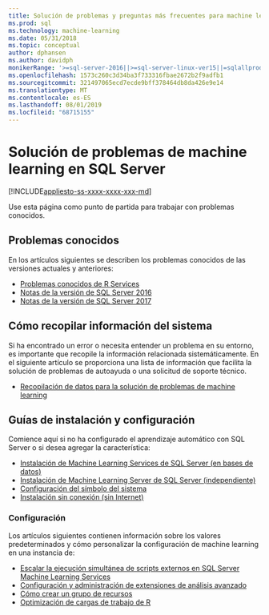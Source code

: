 ```yaml
---
title: Solución de problemas y preguntas más frecuentes para machine learning
ms.prod: sql
ms.technology: machine-learning
ms.date: 05/31/2018
ms.topic: conceptual
author: dphansen
ms.author: davidph
monikerRange: '>=sql-server-2016||>=sql-server-linux-ver15||=sqlallproducts-allversions'
ms.openlocfilehash: 1573c260c3d34ba3f733316fbae2672b2f9adfb1
ms.sourcegitcommit: 321497065ecd7ecde9bff378464db8da426e9e14
ms.translationtype: MT
ms.contentlocale: es-ES
ms.lasthandoff: 08/01/2019
ms.locfileid: "68715155"
---
```

# <a name="troubleshoot-machine-learning-in-sql-server"></a>Solución de problemas de machine learning en SQL Server
[!INCLUDE[appliesto-ss-xxxx-xxxx-xxx-md](../includes/appliesto-ss-xxxx-xxxx-xxx-md.md)]

Use esta página como punto de partida para trabajar con problemas conocidos.

## <a name="known-issues"></a>Problemas conocidos

En los artículos siguientes se describen los problemas conocidos de las versiones actuales y anteriores:

+ [Problemas conocidos de R Services](../advanced-analytics/known-issues-for-sql-server-machine-learning-services.md)
+ [Notas de la versión de SQL Server 2016](../sql-server/sql-server-2016-release-notes.md)
+ [Notas de la versión de SQL Server 2017](../sql-server/sql-server-2017-release-notes.md)

## <a name="how-to-gather-system-information"></a>Cómo recopilar información del sistema

Si ha encontrado un error o necesita entender un problema en su entorno, es importante que recopile la información relacionada sistemáticamente. En el siguiente artículo se proporciona una lista de información que facilita la solución de problemas de autoayuda o una solicitud de soporte técnico.

+ [Recopilación de datos para la solución de problemas de machine learning](data-collection-ml-troubleshooting-process.md)

## <a name="setup-and-configuration-guides"></a>Guías de instalación y configuración

Comience aquí si no ha configurado el aprendizaje automático con SQL Server o si desea agregar la característica:

+ [Instalación de Machine Learning Services de SQL Server (en bases de datos)](install/sql-machine-learning-services-windows-install.md)
+ [Instalación de Machine Learning Server de SQL Server (independiente)](install/sql-machine-learning-standalone-windows-install.md)
+ [Configuración del símbolo del sistema](install/sql-ml-component-commandline-install.md)
+ [Instalación sin conexión (sin Internet)](install/sql-ml-component-install-without-internet-access.md)

### <a name="configuration"></a>Configuración

Los artículos siguientes contienen información sobre los valores predeterminados y cómo personalizar la configuración de machine learning en una instancia de:

+ [Escalar la ejecución simultánea de scripts externos en SQL Server Machine Learning Services](administration/modify-user-account-pool.md)   
+ [Configuración y administración de extensiones de análisis avanzado](r/configure-and-manage-advanced-analytics-extensions.md)  
+ [Cómo crear un grupo de recursos](r/how-to-create-a-resource-pool-for-r.md)
+ [Optimización de cargas de trabajo de R](r/operationalizing-your-r-code.md)
